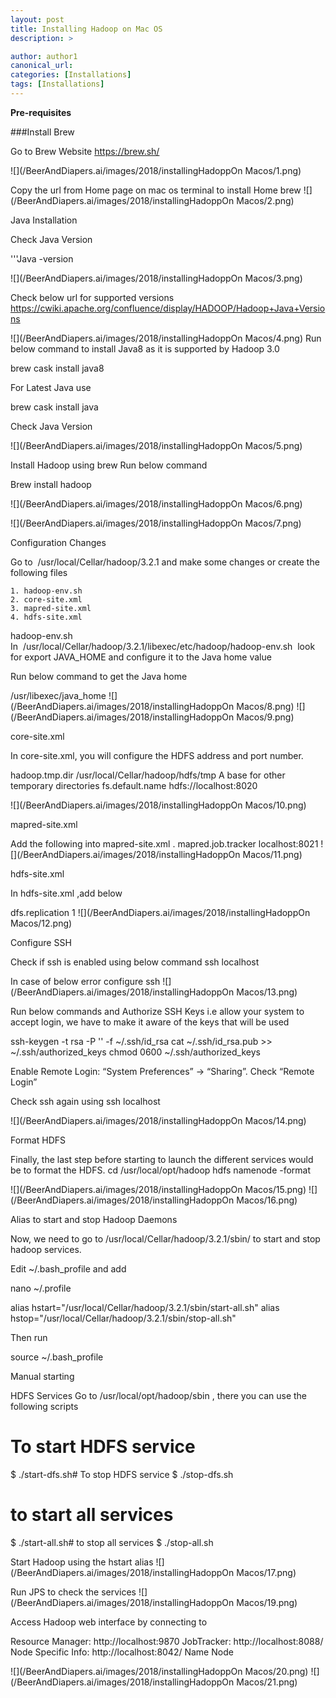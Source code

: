 ```yaml
---
layout: post
title: Installing Hadoop on Mac OS
description: >

author: author1
canonical_url:
categories: [Installations]
tags: [Installations]
---
```

**Pre-requisites**

###Install Brew

Go to Brew Website
https://brew.sh/

![](/BeerAndDiapers.ai/images/2018/installingHadoppOn Macos/1.png)

Copy the url from Home page on mac os terminal to install Home brew
![](/BeerAndDiapers.ai/images/2018/installingHadoppOn Macos/2.png)


Java Installation

Check Java Version

'''Java -version

![](/BeerAndDiapers.ai/images/2018/installingHadoppOn Macos/3.png)


Check below url for supported versions
https://cwiki.apache.org/confluence/display/HADOOP/Hadoop+Java+Versions

![](/BeerAndDiapers.ai/images/2018/installingHadoppOn Macos/4.png)
Run below command to install Java8 as it is supported by Hadoop 3.0

brew cask install java8




For Latest Java use

brew cask install java

Check Java Version

![](/BeerAndDiapers.ai/images/2018/installingHadoppOn Macos/5.png)

Install Hadoop using brew
Run below command

Brew install hadoop

![](/BeerAndDiapers.ai/images/2018/installingHadoppOn Macos/6.png)


![](/BeerAndDiapers.ai/images/2018/installingHadoppOn Macos/7.png)


Configuration Changes

Go to  /usr/local/Cellar/hadoop/3.2.1 and make some changes or create the following files

	1. hadoop-env.sh
	2. core-site.xml
	3. mapred-site.xml
	4. hdfs-site.xml

hadoop-env.sh
In  /usr/local/Cellar/hadoop/3.2.1/libexec/etc/hadoop/hadoop-env.sh  look for export JAVA_HOME and configure it to the Java home value

Run below command to get the Java home

/usr/libexec/java_home
![](/BeerAndDiapers.ai/images/2018/installingHadoppOn Macos/8.png)
![](/BeerAndDiapers.ai/images/2018/installingHadoppOn Macos/9.png)




core-site.xml

In core-site.xml, you will configure the HDFS address and port number.

<!-- Put site-specific property overrides in this file. -->
<configuration>
  <property>
    <name>hadoop.tmp.dir</name>
    <value>/usr/local/Cellar/hadoop/hdfs/tmp</value>
    <description>A base for other temporary directories</description>             
  </property>
  <property>
    <name>fs.default.name</name>
    <value>hdfs://localhost:8020</value>
  </property>
</configuration>

![](/BeerAndDiapers.ai/images/2018/installingHadoppOn Macos/10.png)



mapred-site.xml


Add the following into mapred-site.xml .
<configuration>
  <property>
    <name>mapred.job.tracker</name>
    <value>localhost:8021</value>
  </property>
</configuration>
![](/BeerAndDiapers.ai/images/2018/installingHadoppOn Macos/11.png)



hdfs-site.xml

In hdfs-site.xml ,add below

<configuration>
  <property>
    <name>dfs.replication</name>
    <value>1</value>
  </property>
</configuration>
![](/BeerAndDiapers.ai/images/2018/installingHadoppOn Macos/12.png)


Configure SSH

Check if ssh is enabled using below command
ssh localhost

In case of below error configure ssh
![](/BeerAndDiapers.ai/images/2018/installingHadoppOn Macos/13.png)

Run below commands and Authorize SSH Keys i.e allow your system to accept login, we have to make it aware of the keys that will be used

 ssh-keygen -t rsa -P '' -f ~/.ssh/id_rsa
 cat ~/.ssh/id_rsa.pub >> ~/.ssh/authorized_keys
 chmod 0600 ~/.ssh/authorized_keys

Enable Remote Login: “System Preferences” -> “Sharing”. Check “Remote Login”

Check ssh again using ssh localhost

![](/BeerAndDiapers.ai/images/2018/installingHadoppOn Macos/14.png)


Format HDFS

Finally, the last step before starting to launch the different services would be to format the HDFS.
cd /usr/local/opt/hadoop
hdfs namenode -format

![](/BeerAndDiapers.ai/images/2018/installingHadoppOn Macos/15.png)
![](/BeerAndDiapers.ai/images/2018/installingHadoppOn Macos/16.png)



Alias to start and stop Hadoop Daemons

Now, we need to go to /usr/local/Cellar/hadoop/3.2.1/sbin/ to start and stop hadoop services.

Edit ~/.bash_profile and add

nano ~/.profile

alias hstart="/usr/local/Cellar/hadoop/3.2.1/sbin/start-all.sh"
alias hstop="/usr/local/Cellar/hadoop/3.2.1/sbin/stop-all.sh"

Then run

source ~/.bash_profile


Manual starting

HDFS Services
Go to /usr/local/opt/hadoop/sbin , there you can use the following scripts
# To start HDFS service
$ ./start-dfs.sh# To stop HDFS service
$ ./stop-dfs.sh


# to start all services
$ ./start-all.sh# to stop all services
$ ./stop-all.sh



Start Hadoop using the hstart alias
![](/BeerAndDiapers.ai/images/2018/installingHadoppOn Macos/17.png)



Run JPS to check the services
![](/BeerAndDiapers.ai/images/2018/installingHadoppOn Macos/19.png)

Access Hadoop web interface by connecting to

Resource Manager: http://localhost:9870
JobTracker: http://localhost:8088/
Node Specific Info: http://localhost:8042/
Name Node

![](/BeerAndDiapers.ai/images/2018/installingHadoppOn Macos/20.png)
![](/BeerAndDiapers.ai/images/2018/installingHadoppOn Macos/21.png)

